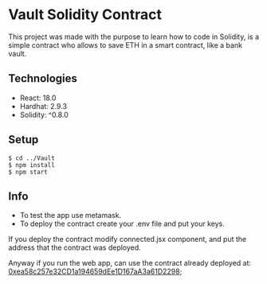 # Vault Solidity Contract
This project was made with the purpose to learn how to code in Solidity, is a simple contract who allows to save ETH in a smart contract, like a bank vault.

## Technologies

* React: 18.0
* Hardhat: 2.9.3
* Solidity: ^0.8.0

## Setup

```
$ cd ../Vault
$ npm install
$ npm start
```

## Info

* To test the app use metamask.
* To deploy the contract create your .env file and put your keys.

If you deploy the contract modify connected.jsx component, and put the address that the contract was deployed.

Anyway if you run the web app, can use the contract already deployed at: [0xea58c257e32CD1a194659dEe1D167aA3a61D2298](https://rinkeby.etherscan.io/address/0xea58c257e32CD1a194659dEe1D167aA3a61D2298);

